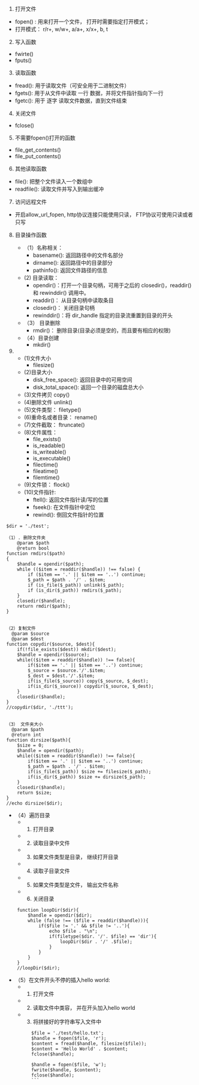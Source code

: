 
1. 打开文件
  * fopen() : 用来打开一个文件， 打开时需要指定打开模式；
  * 打开模式： r/r+, w/w+, a/a+, x/x+, b, t

2. 写入函数
  * fwirte()
  * fputs()
 
3. 读取函数
  * fread(): 用于读取文件（可安全用于二进制文件）
  * fgets(): 用于从文件中读取 一行 数据，并将文件指针指向下一行
  * fgetc(): 用于 逐字 读取文件数据，直到文件结束
 
4. 关闭文件
  * fclose()
 
5. 不需要fopen()打开的函数
  * file_get_contents()
  * file_put_contents()
 
6. 其他读取函数
  * file(): 把整个文件读入一个数组中
  * readfile(): 读取文件并写入到输出缓冲
 
7. 访问远程文件
  * 开启allow_url_fopen, http协议连接只能使用只读， FTP协议可使用只读或者只写
 
8. 目录操作函数
   * （1）名称相关：
       * basename(): 返回路径中的文件名部分
       * dirname(): 返回路径中的目录部分
       * pathinfo(): 返回文件路径的信息
   * (2) 目录读取：
       * opendir()：打开一个目录句柄，可用于之后的 closedir()，readdir() 和 rewinddir() 调用中。
       * readdir()： 从目录句柄中读取条目
       * closedir()： 关闭目录句柄
       * rewinddir()：将 dir_handle 指定的目录流重置到目录的开头
   * （3） 目录删除
      *  rmdir()：  删除目录(目录必须是空的，而且要有相应的权限)
   * （4）目录创建
       * mkdir()
 
  9.
     * (1)文件大小
       * filesize()
     * (2)目录大小
       * disk_free_space(): 返回目录中的可用空间
       * disk_total_space():  返回一个目录的磁盘总大小
     * (3)文件拷贝 copy()
     * (4)删除文件 unlink()
     * (5)文件类型： filetype()
     * (6)重命名或者目录： rename()
     * (7)文件截取： ftruncate()
     * (8)文件属性：
        * file_exists()
        * is_readable()
        * is_writeable()
        * is_executable()
        * filectime()
        * fileatime()
        * filemtime()
     * (9)文件锁： flock()
     * (10)文件指针:
        * ftell(): 返回文件指针读/写的位置
        * fseek(): 在文件指针中定位
        * rewind(): 倒回文件指针的位置
 

```
$dir = './test';

（1）. 删除文件夹
    @param $path
    @return bool
function rmdirs($path)
{
    $handle = opendir($path);
    while (($item = readdir($handle)) !== false) {
        if ($item == '.' || $item == '..') continue;
        $_path = $path . '/' . $item;
        if (is_file($_path)) unlink($_path);
        if (is_dir($_path)) rmdirs($_path);
    }
    closedir($handle);
    return rmdir($path);
}


（2）复制文件
  @param $source
  @param $dest
function copydir($source, $dest){
    if(!file_exists($dest)) mkdir($dest);
    $handle = opendir($source);
    while(($item = readdir($handle)) !== false){
        if($item == '.' || $item == '..') continue;
        $_source = $source.'/'.$item;
        $_dest = $dest.'/'.$item;
        if(is_file($_source)) copy($_source, $_dest);
        if(is_dir($_source)) copydir($_source, $_dest);
    }
    closedir($handle);
}
//copydir($dir, './ttt');


（3） 文件夹大小
  @param $path
  @return int
function dirsize($path){
    $size = 0;
    $handle = opendir($path);
    while(($item = readdir($handle)) !== false){
        if($item == '.' || $item == '..') continue;
        $_path = $path . '/' . $item;
        if(is_file($_path)) $size += filesize($_path);
        if(is_dir($_path)) $size += dirsize($_path);
    }
    closedir($handle);
    return $size;
}
//echo dirsize($dir);
```

* （4）遍历目录
  * 1. 打开目录
  * 2. 读取目录中文件
  * 3. 如果文件类型是目录， 继续打开目录
  * 4. 读取子目录文件
  * 5. 如果文件类型是文件， 输出文件名称
  * 6. 关闭目录
```
    function loopDir($dir){
        $handle = opendir($dir);
        while (false !== ($file = readdir($handle))){
            if($file != '.' && $file != '..'){
                echo $file . "\n";
                if(filetype($dir. '/'. $file) == 'dir'){
                    loopDir($dir . '/' .$file);
                }
            }
        }
    }
    //loopDir($dir);
```

* （5）在文件开头不停的插入hello world:
  * 1. 打开文件
  * 2. 读取文件中类容， 并在开头加入hello world
  * 3. 将拼接好的字符串写入文件中
  ```
        $file = './test/hello.txt';
        $handle = fopen($file, 'r');
        $content = fread($handle, filesize($file));
        $content = 'Hello World' . $content;
        fclose($handle);

        $handle = fopen($file, 'w');
        fwrite($handle, $content);
        fclose($handle);
        ```